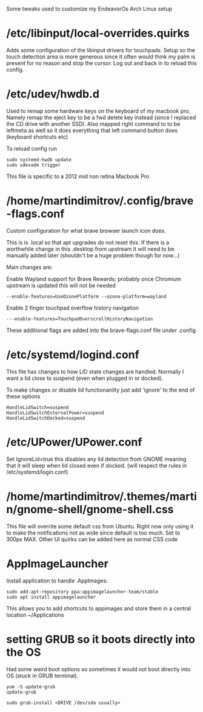 Some tweaks used to customize my EndeavorOs Arch Linux setup

# /etc/libinput/local-overrides.quirks

Adds some configuration of the libinput drivers for touchpads. Setup so the touch detection area is more generous since it often would think my palm is present for no reason and stop the cursor. Log out and back in to reload this config.

# /etc/udev/hwdb.d

Used to remap some hardware keys on the keyboard of my macbook pro. Namely remap the eject key to be a fwd delete key instead (since I replaced the CD drive with another SSD). Also mapped right command to to be leftmeta as well so it does everything that left command button does (keyboard shortcuts etc)

To reload config run

```
sudo systemd-hwdb update
sudo udevadm trigger
```

This file is specific to a 2012 mid non retina Macbook Pro

# /home/martindimitrov/.config/brave-flags.conf

Custom configuration for what brave browser launch icon does.

This is is .local so that apt upgrades do not reset this. If there is a worthwhile change in this .desktop from upstream it will need to be manually added later (shouldn't be a huge problem though for now...)

Main changes are:

Enable Wayland support for Brave Rewards; probably once Chromium upstream is updated this will not be needed

```
--enable-features=UseOzonePlatform --ozone-platform=wayland
```

Enable 2 finger touchpad overflow history navigation

```
---enable-features=TouchpadOverscrollHistoryNavigation
```

These additional flags are added into the brave-flags.conf file under .config

# /etc/systemd/logind.conf

This file has changes to how LID state changes are handled. Normally I want a lid close to suspend (even when plugged in or docked).

To make changes or disable lid functionanilty just add 'ignore' to the end of these options

```
HandleLidSwitch=suspend
HandleLidSwitchExternalPower=suspend
HandleLidSwitchDocked=suspend
```

# /etc/UPower/UPower.conf

Set IgnoreLid=true this disables any lid detection from GNOME meaning that it will sleep when lid closed even if docked. (will respect the rules in /etc/systemd/login.conf)

# /home/martindimitrov/.themes/martin/gnome-shell/gnome-shell.css

This file will overrite some default css from Ubuntu. Right now only using it to make the notifications not as wide since default is too much. Set to 300px MAX. Other UI quirks can be added here as normal CSS code

# AppImageLauncher

Install application to handle .AppImages:

```
sudo add-apt-repository ppa:appimagelauncher-team/stable
sudo apt install appimagelauncher
```

This allows you to add shortcuts to appimages and store them in a central location ~/Applications

# setting GRUB so it boots directly into the OS

Had some weird boot options so sometimes it would not boot directly into OS (stuck in GRUB terminal).

```
yum -S update-grub
update-grub
```

```
sudo grub-install <DRIVE /dev/sda usually>
```
